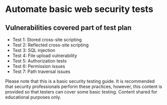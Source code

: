 # Automate basic web security tests

## Vulnerabilities covered part of test plan
* Test 1: Stored cross-site scripting
* Test 2: Reflected cross-site scripting
* Test 3: SQL injection
* Test 4: File upload vulnerability
* Test 5: Authorization tests 
* Test 6: Permission issues
* Test 7: Path traversal issues

Please note that this is a basic security testing guide. It is recommended that security professionals perform these practices, however, this content is provided so that testers can cover some basic testing. Content shared for educational purposes only.
